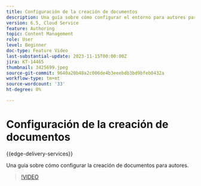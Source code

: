```yaml
---
title: Configuración de la creación de documentos
description: Una guía sobre cómo configurar el entorno para autores para la creación de documentos.
version: 6.5, Cloud Service
feature: Authoring
topic: Content Management
role: User
level: Beginner
doc-type: Feature Video
last-substantial-update: 2023-11-15T00:00:00Z
jira: KT-14465
thumbnail: 3425699.jpeg
source-git-commit: 9640a20b48a2c006de4b3eeebdb3bd9bfeb0432a
workflow-type: tm+mt
source-wordcount: '33'
ht-degree: 0%

---
```



# Configuración de la creación de documentos

{{edge-delivery-services}}

Una guía sobre cómo configurar la creación de documentos para autores.

>[!VIDEO](https://video.tv.adobe.com/v/3425699/?learn=on)
